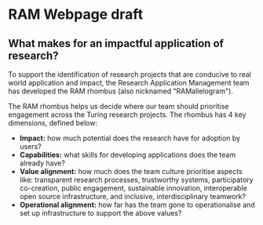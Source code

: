 # RAM Webpage draft

## What makes for an impactful application of research?

To support the identification of research projects that are conducive to real world application and impact, the Research Application Management team has developed the RAM rhombus (also nicknamed "RAMallelogram").

The RAM rhombus helps us decide where our team should prioritise engagement across the Turing research projects. 
The rhombus has 4 key dimensions, defined below:
* **Impact:** how much potential does the research have for adoption by users?
* **Capabilities:** what skills for developing applications does the team already have?
* **Value alignment:** how much does the team culture prioritise aspects like: transparent research processes, trustworthy systems, participatory co-creation, public engagement, sustainable innovation, interoperable open source infrastructure, and inclusive, interdisciplinary teamwork?
* **Operational alignment:** how far has the team gone to operationalise and set up infrastructure to support the above values?




